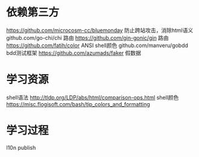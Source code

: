 依赖第三方
=============================================================================
https://github.com/microcosm-cc/bluemonday 防止跨站攻击，消除html语义
github.com/go-chi/chi 路由
https://github.com/gin-gonic/gin  路由
https://github.com/fatih/color ANSI shell颜色
github.com/manveru/gobdd bdd测试框架
https://github.com/azumads/faker 假数据

学习资源
=============================================================================
shell语法 http://tldp.org/LDP/abs/html/comparison-ops.html
shell颜色 https://misc.flogisoft.com/bash/tip_colors_and_formatting

学习过程
================================
l10n
publish
